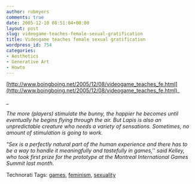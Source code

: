 ```yaml
---
author: robmyers
comments: true
date: 2005-12-10 08:51:04+00:00
layout: post
slug: videogame-teaches-female-sexual-gratification
title: Videogame teaches female sexual gratification
wordpress_id: 754
categories:
- Aesthetics
- Generative Art
- Howto
---
```


  
[http://www.boingboing.net/2005/12/08/videogame_teaches_fe.html](http://www.boingboing.net/2005/12/08/videogame_teaches_fe.html)_  
  
_  


  
_The more (players) stimulate the bunny, the happier he becomes until eventually he begins flying through the air. But Lapis is also an unpredictable creature who needs a variety of sensations. Sometimes, no amount of stimulation is going to work._  


  
_"Sex is a perfectly natural part of the human experience and there has to be a way to handle it meaningfully and tastefully in games,'' said Kelley, who took first prize for the prototype at the Montreal International Games Summit last month._  


  


Technorati Tags: [games](http://www.technorati.com/tag/games), [feminism](http://www.technorati.com/tag/feminism), [sexuality](http://www.technorati.com/tag/sexuality)

  


